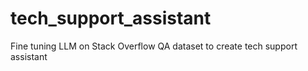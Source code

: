 # tech_support_assistant
Fine tuning LLM on Stack Overflow QA dataset to create tech support assistant
